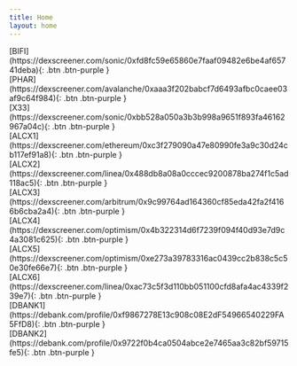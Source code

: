 ```yaml
---
title: Home
layout: home
---
```


<span class="fs-8">
[BIFI](https://dexscreener.com/sonic/0xfd8fc59e65860e7faaf09482e6be4af65741deba){: .btn .btn-purple }
<br>
[PHAR](https://dexscreener.com/avalanche/0xaaa3f202babcf7d6493afbc0caee03af9c64f984){: .btn .btn-purple }
<br>
[X33](https://dexscreener.com/sonic/0xbb528a050a3b3b998a9651f893fa46162967a04c){: .btn .btn-purple }
<br>
[ALCX1](https://dexscreener.com/ethereum/0xc3f279090a47e80990fe3a9c30d24cb117ef91a8){: .btn .btn-purple }
<br>
[ALCX2](https://dexscreener.com/linea/0x488db8a08a0cccec9200878ba274f1c5ad118ac5){: .btn .btn-purple }
<br>
[ALCX3](https://dexscreener.com/arbitrum/0x9c99764ad164360cf85eda42fa2f4166b6cba2a4){: .btn .btn-purple }
<br>
[ALCX4](https://dexscreener.com/optimism/0x4b322314d6f7239f094f40d93e7d9c4a3081c625){: .btn .btn-purple }
<br>
[ALCX5](https://dexscreener.com/optimism/0xe273a39783316ac0439cc2b838c5c50e30fe66e7){: .btn .btn-purple }
<br>
[ALCX6](https://dexscreener.com/linea/0xac73c5f3d110bb051100cfd8afa4ac4339f239e7){: .btn .btn-purple }
<br>
[DBANK1](https://debank.com/profile/0xf9867278E13c908c08E2dF54966540229FA5FfD8){: .btn .btn-purple }
<br>
[DBANK2](https://debank.com/profile/0x9722f0b4ca0504abce2e7465aa3c82bf59715fe5){: .btn .btn-purple }
</span>
